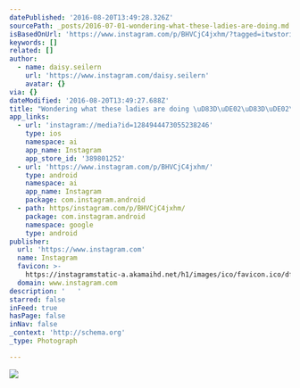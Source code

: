 ```yaml
---
datePublished: '2016-08-20T13:49:28.326Z'
sourcePath: _posts/2016-07-01-wondering-what-these-ladies-are-doing.md
isBasedOnUrl: 'https://www.instagram.com/p/BHVCjC4jxhm/?tagged=itwstories'
keywords: []
related: []
author:
  - name: daisy.seilern
    url: 'https://www.instagram.com/daisy.seilern'
    avatar: {}
via: {}
dateModified: '2016-08-20T13:49:27.688Z'
title: "Wondering what these ladies are doing \uD83D\uDE02\uD83D\uDE02\uD83D\uDE02  "
app_links:
  - url: 'instagram://media?id=1284944473055238246'
    type: ios
    namespace: ai
    app_name: Instagram
    app_store_id: '389801252'
  - url: 'https://www.instagram.com/p/BHVCjC4jxhm/'
    type: android
    namespace: ai
    app_name: Instagram
    package: com.instagram.android
  - path: https/instagram.com/p/BHVCjC4jxhm/
    package: com.instagram.android
    namespace: google
    type: android
publisher:
  url: 'https://www.instagram.com'
  name: Instagram
  favicon: >-
    https://instagramstatic-a.akamaihd.net/h1/images/ico/favicon.ico/dfa85bb1fd63.ico
  domain: www.instagram.com
description: '   '
starred: false
inFeed: true
hasPage: false
inNav: false
_context: 'http://schema.org'
_type: Photograph

---
```

![   ](https://imgflo.herokuapp.com/graph/vahj1ThiexotieMo/972b33145a86a3c37829755d9d7b9208/croprotate.jpg?cropheight=446&cropwidth=640&degrees=0&input=https%3A%2F%2Fscontent.cdninstagram.com%2Ft51.2885-15%2Fs640x640%2Fsh0.08%2Fe35%2F13551609_2046205442271609_291938833_n.jpg%3Fig_cache_key%3DMTI4NDk0NDQ3MzA1NTIzODI0Ng%253D%253D.2&x=0&y=98)
